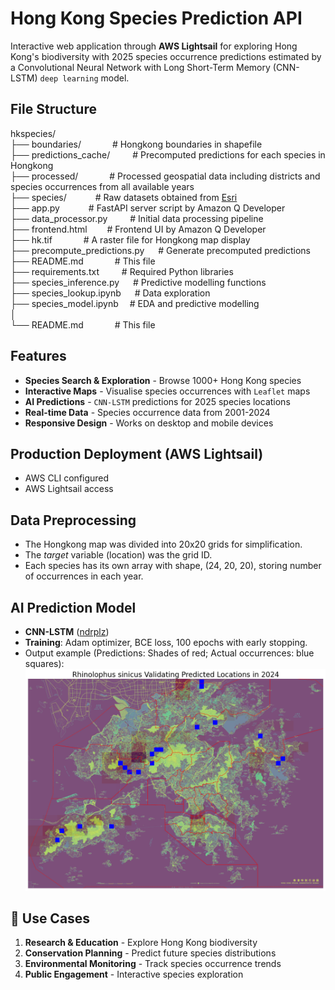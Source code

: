 # Hong Kong Species Prediction API
Interactive web application through **AWS Lightsail** for exploring Hong Kong's biodiversity with 2025 species occurrence predictions estimated by a Convolutional Neural Network with Long Short-Term Memory (CNN-LSTM) `deep learning` model.

## File Structure
hkspecies/  
├── boundaries/ &emsp;&emsp;&emsp; # Hongkong boundaries in shapefile  
├── predictions_cache/ &emsp;&emsp; # Precomputed predictions for each species in Hongkong  
├── processed/ &emsp;&emsp;&emsp; # Processed geospatial data including districts and species occurrences from all available years  
├── species/ &emsp;&emsp;&emsp;# Raw datasets obtained from [Esri](https://opendata.esrichina.hk/maps/esrihk::occurrence-data-of-hong-kong-species/about)  
├── app.py &emsp;&emsp;&emsp;# FastAPI server script by Amazon Q Developer  
├── data_processor.py &emsp;&emsp; # Initial data processing pipeline  
├── frontend.html &emsp;&emsp;# Frontend UI by Amazon Q Developer  
├── hk.tif &emsp;&emsp;&emsp; # A raster file for Hongkong map display  
├── precompute_predictions.py &emsp; # Generate precomputed predictions  
├── README.md &emsp;&emsp;&emsp; # This file  
├── requirements.txt &emsp;&emsp; # Required Python libraries  
├── species_inference.py &emsp; # Predictive modelling functions  
├── species_lookup.ipynb &emsp; # Data exploration  
├── species_model.ipynb &emsp;# EDA and predictive modelling  
│    
└── README.md &emsp;&emsp;&emsp; # This file  

## Features
- **Species Search & Exploration** - Browse 1000+ Hong Kong species
- **Interactive Maps** - Visualise species occurrences with `Leaflet` maps
- **AI Predictions** - `CNN-LSTM` predictions for 2025 species locations
- **Real-time Data** - Species occurrence data from 2001-2024
- **Responsive Design** - Works on desktop and mobile devices

## Production Deployment (AWS Lightsail)
- AWS CLI configured
- AWS Lightsail access

## Data Preprocessing
- The Hongkong map was divided into 20x20 grids for simplification.
- The *target* variable (location) was the grid ID.
- Each species has its own array with shape, (24, 20, 20), storing number of occurrences in each year.

## AI Prediction Model
- **CNN-LSTM** ([ndrplz](https://github.com/ndrplz/ConvLSTM_pytorch))
- **Training**: Adam optimizer, BCE loss, 100 epochs with early stopping.
- Output example (Predictions: Shades of red; Actual occurrences: blue squares):
![Predicted locations with actual occurrences](./image/output.png)

## 🎯 Use Cases
1. **Research & Education** - Explore Hong Kong biodiversity
2. **Conservation Planning** - Predict future species distributions
3. **Environmental Monitoring** - Track species occurrence trends
4. **Public Engagement** - Interactive species exploration
